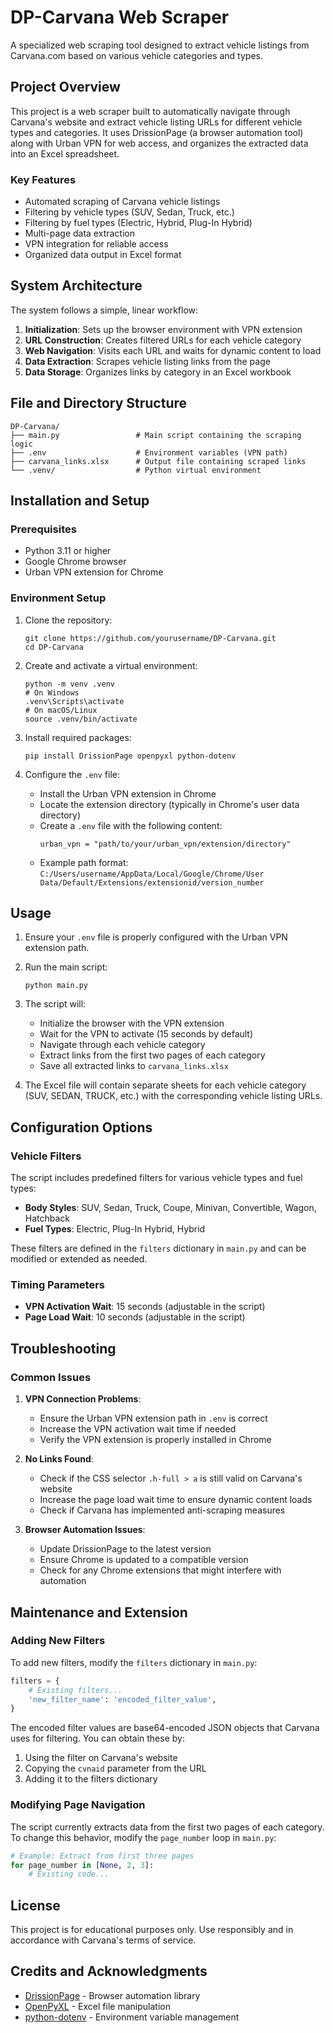# DP-Carvana Web Scraper

A specialized web scraping tool designed to extract vehicle listings from Carvana.com based on various vehicle categories and types.

## Project Overview

This project is a web scraper built to automatically navigate through Carvana's website and extract vehicle listing URLs for different vehicle types and categories. It uses DrissionPage (a browser automation tool) along with Urban VPN for web access, and organizes the extracted data into an Excel spreadsheet.

### Key Features

- Automated scraping of Carvana vehicle listings
- Filtering by vehicle types (SUV, Sedan, Truck, etc.)
- Filtering by fuel types (Electric, Hybrid, Plug-In Hybrid)
- Multi-page data extraction
- VPN integration for reliable access
- Organized data output in Excel format

## System Architecture

The system follows a simple, linear workflow:

1. **Initialization**: Sets up the browser environment with VPN extension
2. **URL Construction**: Creates filtered URLs for each vehicle category
3. **Web Navigation**: Visits each URL and waits for dynamic content to load
4. **Data Extraction**: Scrapes vehicle listing links from the page
5. **Data Storage**: Organizes links by category in an Excel workbook

## File and Directory Structure

```
DP-Carvana/
├── main.py                 # Main script containing the scraping logic
├── .env                    # Environment variables (VPN path)
├── carvana_links.xlsx      # Output file containing scraped links
└── .venv/                  # Python virtual environment
```

## Installation and Setup

### Prerequisites

- Python 3.11 or higher
- Google Chrome browser
- Urban VPN extension for Chrome

### Environment Setup

1. Clone the repository:
   ```
   git clone https://github.com/yourusername/DP-Carvana.git
   cd DP-Carvana
   ```

2. Create and activate a virtual environment:
   ```
   python -m venv .venv
   # On Windows
   .venv\Scripts\activate
   # On macOS/Linux
   source .venv/bin/activate
   ```

3. Install required packages:
   ```
   pip install DrissionPage openpyxl python-dotenv
   ```

4. Configure the `.env` file:
   - Install the Urban VPN extension in Chrome
   - Locate the extension directory (typically in Chrome's user data directory)
   - Create a `.env` file with the following content:
     ```
     urban_vpn = "path/to/your/urban_vpn/extension/directory"
     ```
   - Example path format: `C:/Users/username/AppData/Local/Google/Chrome/User Data/Default/Extensions/extensionid/version_number`

## Usage

1. Ensure your `.env` file is properly configured with the Urban VPN extension path.

2. Run the main script:
   ```
   python main.py
   ```

3. The script will:
   - Initialize the browser with the VPN extension
   - Wait for the VPN to activate (15 seconds by default)
   - Navigate through each vehicle category
   - Extract links from the first two pages of each category
   - Save all extracted links to `carvana_links.xlsx`

4. The Excel file will contain separate sheets for each vehicle category (SUV, SEDAN, TRUCK, etc.) with the corresponding vehicle listing URLs.

## Configuration Options

### Vehicle Filters

The script includes predefined filters for various vehicle types and fuel types:

- **Body Styles**: SUV, Sedan, Truck, Coupe, Minivan, Convertible, Wagon, Hatchback
- **Fuel Types**: Electric, Plug-In Hybrid, Hybrid

These filters are defined in the `filters` dictionary in `main.py` and can be modified or extended as needed.

### Timing Parameters

- **VPN Activation Wait**: 15 seconds (adjustable in the script)
- **Page Load Wait**: 10 seconds (adjustable in the script)

## Troubleshooting

### Common Issues

1. **VPN Connection Problems**:
   - Ensure the Urban VPN extension path in `.env` is correct
   - Increase the VPN activation wait time if needed
   - Verify the VPN extension is properly installed in Chrome

2. **No Links Found**:
   - Check if the CSS selector `.h-full > a` is still valid on Carvana's website
   - Increase the page load wait time to ensure dynamic content loads
   - Check if Carvana has implemented anti-scraping measures

3. **Browser Automation Issues**:
   - Update DrissionPage to the latest version
   - Ensure Chrome is updated to a compatible version
   - Check for any Chrome extensions that might interfere with automation

## Maintenance and Extension

### Adding New Filters

To add new filters, modify the `filters` dictionary in `main.py`:

```python
filters = {
    # Existing filters...
    'new_filter_name': 'encoded_filter_value',
}
```

The encoded filter values are base64-encoded JSON objects that Carvana uses for filtering. You can obtain these by:
1. Using the filter on Carvana's website
2. Copying the `cvnaid` parameter from the URL
3. Adding it to the filters dictionary

### Modifying Page Navigation

The script currently extracts data from the first two pages of each category. To change this behavior, modify the `page_number` loop in `main.py`:

```python
# Example: Extract from first three pages
for page_number in [None, 2, 3]:
    # Existing code...
```

## License

This project is for educational purposes only. Use responsibly and in accordance with Carvana's terms of service.

## Credits and Acknowledgments

- [DrissionPage](https://github.com/g1879/DrissionPage) - Browser automation library
- [OpenPyXL](https://openpyxl.readthedocs.io/) - Excel file manipulation
- [python-dotenv](https://github.com/theskumar/python-dotenv) - Environment variable management 